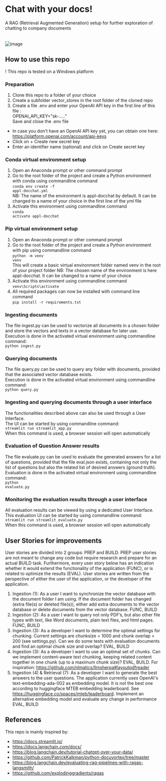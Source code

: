 # Chat with your docs!
A RAG (Retrieval Augmented Generation) setup for further exploration of chatting to company documents<br><br><br>
![image](https://github.com/pbl-nl/appl-docchat/assets/7226328/d30cdb13-2276-4510-aae9-c94fcaeb9f66)


## How to use this repo
! This repo is tested on a Windows platform

### Preparation
1. Clone this repo to a folder of your choice
2. Create a subfolder vector_stores in the root folder of the cloned repo
3. Create a file .env and enter your OpenAI API key in the first line of this file :<br>
OPENAI_API_KEY="sk-....."<br>
Save and close the .env file<br>
* In case you don't have an OpenAI API key yet, you can obtain one here: https://platform.openai.com/account/api-keys
* Click on + Create new secret key
* Enter an identifier name (optional) and click on Create secret key

### Conda virtual environment setup
1. Open an Anaconda prompt or other command prompt
2. Go to the root folder of the project and create a Python environment with conda using commandline command<br>
<code>conda env create -f appl-docchat.yml</code><br>
NB: The name of the environment is appl-docchat by default. It can be changed to a name of your choice in the first line of the yml file
3. Activate this environment using commandline command<br>
<code>conda activate appl-docchat</code>

### Pip virtual environment setup
1. Open an Anaconda prompt or other command prompt
2. Go to the root folder of the project and create a Python environment with pip using commandline command<br>
<code>python -m venv venv</code><br>
This will create a basic virtual environment folder named venv in the root of your project folder
NB: The chosen name of the environment is here appl-docchat. It can be changed to a name of your choice
3. Activate this environment using commandline command<br>
<code>venv\Scripts\activate</code>
4. All required packages can now be installed with command line command<br>
<code>pip install -r requirements.txt</code>

### Ingesting documents
The file ingest.py can be used to vectorize all documents in a chosen folder and store the vectors and texts in a vector database for later use.<br>
Execution is done in the activated virtual environment using commandline command:<br>
<code>python ingest.py</code>

### Querying documents
The file query.py can be used to query any folder with documents, provided that the associated vector database exists.<br>
Execution is done in the activated virtual environment using commandline command:<br>
<code>python query.py</code>

### Ingesting and querying documents through a user interface
The functionalities described above can also be used through a User Interface.<br>
The UI can be started by using commandline command:<br>
<code>streamlit run streamlit_app.py</code><br>
When this command is used, a browser session will open automatically

### Evaluation of Question Answer results
The file evaluate.py can be used to evaluate the generated answers for a list of questions, provided that the file eval.json exists, containing 
not only the list of questions but also the related list of desired answers (ground truth).<br>
Evaluation is done in the activated virtual environment using commandline command:<br>
<code>python evaluate.py</code>

### Monitoring the evaluation results through a user interface
All evaluation results can be viewed by using a dedicated User Interface.<br>
This evaluation UI can be started by using commandline command:<br>
<code>streamlit run streamlit_evaluate.py</code><br>
When this command is used, a browser session will open automatically

## User Stories for improvements
User stories are divided into 2 groups: PREP and BUILD. PREP user stories are not meant to change any code but require research and prepare for an actual BUILD task.
Furthermore, every user story below has an indication whether it would extend the functionality of the application (FUNC), or is related to optimize the results (EVAL).
User stories are written from the perspective of either the user of the application, or the developer of the application.
1. Ingestion (1): As a user I want to synchronize the vector database with the document folder I am using. If the document folder has changed (extra file(s) or deleted file(s)), either add extra documents to the vector database or delete documents from the vector database. FUNC, BUILD
2. Ingestion (2): As a user I want to query not only PDF’s, but also other file types with text, like Word documents, plain text files, and html pages. FUNC, BUILD
3. Ingestion (3): As a developer I want to determine the optimal settings for chunking. Current settings are chunksize = 1000 and chunk overlap = 200 (see settings.py). Can we do some tests with evaluation documents and find an optimal chunk size and overlap? EVAL, BUILD
4. Ingestion (3): As a developer I want to use an optimal set of chunks. Can we implement content-aware text chunking, keeping related content together in one chunk (up to a maximum chunk size)? EVAL, BUILD. For inspiration: https://github.com/nlmatics/llmsherpa#layoutpdfreader
5. Ingestion (4) & Retrieval (7): As a developer I want to generate the best answers to the user questions. The application currently uses OpenAI's text-embedding-ada-002 as embedding model. It is not the best one according to huggingface MTEB embedding leaderboard. See https://huggingface.co/spaces/mteb/leaderboard. Implement an alternative embedding model and evaluate any change in performance EVAL, BUILD

## References
This repo is mainly inspired by:
- https://docs.streamlit.io/
- https://docs.langchain.com/docs/
- https://blog.langchain.dev/tutorial-chatgpt-over-your-data/
- https://github.com/PatrickKalkman/python-docuvortex/tree/master
- https://blog.langchain.dev/evaluating-rag-pipelines-with-ragas-langsmith/
- https://github.com/explodinggradients/ragas

